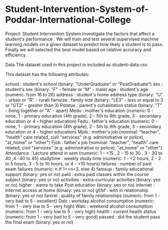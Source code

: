 # Student-Intervention-System-of-Poddar-International-College
Project: Student Intervention System  Investigate the factors that affect a student's performance . We will train and test several  supervised machine learning models on a given dataset to predict how likely a student is to pass. Finally we will selected the best model based on relative accuracy and efficiency.

Data The dataset used in this project is included as student-data.csv. 

This dataset has the following attributes: 

school : student's school (binary: "UnderGraduate" or "PostGraduate")
sex : student's sex (binary: "F" - female or "M" - male)
age : student's age (numeric: from 16 to 26)
address : student's home address type (binary: "U" - urban or "R" - rural) 
famsize : family size (binary: "LE3" - less or equal to 3 or "GT3" - greater than 3)
Pstatus : parent's cohabitation status (binary: "T" - living together or "A" - apart)
Medu : mother's education (numeric: 0 - none, 1 - primary education (4th grade), 2 - 5th to 9th grade, 3 - secondary education or 4 - higher education) 
Fedu : father's education (numeric: 0 - none, 1 - primary education (4th grade), 2 - 5th to 9th grade, 3 - secondary education or 4 - higher education)
Mjob : mother's job (nominal: "teacher", "health" care related, civil "services" (e.g. administrative or police), "at_home" or "other") Fjob : father's job (nominal: "teacher", "health" care related, civil "services" (e.g. administrative or police), "at_home" or "other") Attendance : Lecture attend in sem (numeric: 1 - &lt;15 , 2 - 15 to 30 , 3 - 30 to 40 ,4 -40 to 45)
studytime : weekly study time (numeric: 1 - &lt;2 hours, 2 - 2 to 5 hours, 3 - 5 to 10 hours, or 4 - >10 hours) 
failures : number of past exam  failures (numeric: n if 1&lt;=n&lt;3, else 4) 
famsup : family educational support (binary: yes or no) paid : extra paid classes within the course subject  (binary: yes or no) activities : extra-curricular activities (binary: yes or no) higher : wants to take Post education (binary: yes or no) 
internet : Internet access at home (binary: yes or no) gf/bf : with in relationship (binary: yes or no) 
famrel : quality of family relationships (numeric: from 1 - very bad to 5 - excellent) 
Dalc : workday alcohol consumption (numeric: from 1 - very low to 5 - very high)
Walc : weekend alcohol consumption (numeric: from 1 - very low to 5 - very high) 
health : current health status (numeric: from 1 - very bad to 5 - very good) 
passed : did the student pass the final exam (binary: yes or no)
